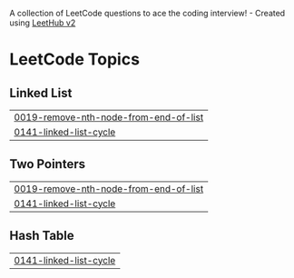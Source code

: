 A collection of LeetCode questions to ace the coding interview! - Created using [LeetHub v2](https://github.com/arunbhardwaj/LeetHub-2.0)
<!---LeetCode Topics Start-->
# LeetCode Topics
## Linked List
|  |
| ------- |
| [0019-remove-nth-node-from-end-of-list](https://github.com/Manvita11/leetcode/tree/master/0019-remove-nth-node-from-end-of-list) |
| [0141-linked-list-cycle](https://github.com/Manvita11/leetcode/tree/master/0141-linked-list-cycle) |
## Two Pointers
|  |
| ------- |
| [0019-remove-nth-node-from-end-of-list](https://github.com/Manvita11/leetcode/tree/master/0019-remove-nth-node-from-end-of-list) |
| [0141-linked-list-cycle](https://github.com/Manvita11/leetcode/tree/master/0141-linked-list-cycle) |
## Hash Table
|  |
| ------- |
| [0141-linked-list-cycle](https://github.com/Manvita11/leetcode/tree/master/0141-linked-list-cycle) |
<!---LeetCode Topics End-->